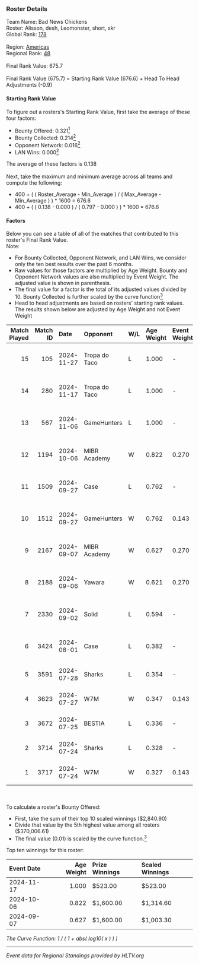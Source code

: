 ### Roster Details<br />
Team Name: Bad News Chickens<br />
Roster: Alisson, desh, Leomonster, short, skr<br />
Global Rank: [178](../../standings_global_2024_12_02.md)<br />
<br />
Region: [Americas]( ../../standings_americas_2024_12_02.md)<br />
Regional Rank: [48]( ../../standings_americas_2024_12_02.md)<br />
<br />
Final Rank Value:  675.7<br />
<br />
Final Rank Value (675.7) = Starting Rank Value (676.6) + Head To Head Adjustments (-0.9)<br />

#### Starting Rank Value<br />
To figure out a rosters's Starting Rank Value, first take the average of these four factors:<br />
- Bounty Offered: 0.321[<sup>1</sup>](#table2)
- Bounty Collected: 0.214[<sup>2</sup>](#table1)
- Opponent Network: 0.016[<sup>2</sup>](#table1)
- LAN Wins: 0.000[<sup>2</sup>](#table1)

The average of these factors is 0.138<br />
<br />
Next, take the maximum and minimum average across all teams and compute the following:<br />
- 400 + ( ( Roster_Average - Min_Average ) / ( Max_Average - Min_Average ) ) * 1600 = 676.6
- 400 + ( ( 0.138 - 0.000 ) / ( 0.797 - 0.000 ) ) * 1600 = 676.6


#### Factors<br />
Below you can see a table of all of the matches that contributed to this roster's Final Rank Value.<br />
Note:<br />

- For Bounty Collected, Opponent Network, and LAN Wins, we consider only the ten best results over the past 6 months.
- Raw values for those factors are multiplied by Age Weight. Bounty and Opponent Network values are also multiplied by Event Weight. The adjusted value is shown in parenthesis.
- The final value for a factor is the total of its adjusted values divided by 10. Bounty Collected is further scaled by the curve function[<sup>3</sup>](#curveFunction)
- Head to head adjustments are based on rosters' starting rank values. The results shown below are adjusted by Age Weight and not Event Weight
<span id="table1"></span><br />


| Match Played | Match ID | Date       | Opponent      | W/L | Age Weight | Event Weight | Bounty Collected | Opponent Network | LAN Wins  | H2H Adj. | Roster                                |
| -: | -: | :- | :- | :- | :- | :- | :- | :- | :- | -: | :- |
|           15 |      105 | 2024-11-27 | Tropa do Taco | L   | 1.000      | -            | -                | -                | -         |    -9.65 | Alisson, desh, Leomonster, short, skr |
|           14 |      280 | 2024-11-17 | Tropa do Taco | L   | 1.000      | -            | -                | -                | -         |   -11.71 | Alisson, desh, Leomonster, short, skr |
|           13 |      567 | 2024-11-06 | GameHunters   | L   | 1.000      | -            | -                | -                | -         |   -15.12 | Alisson, desh, Leomonster, short, skr |
|           12 |     1194 | 2024-10-06 | MIBR Academy  | W   | 0.822      | 0.270        | 0.003 (0.001)    | 0.190 (0.042)    | 0 (0.000) |    11.51 | Alisson, desh, Leomonster, short, skr |
|           11 |     1509 | 2024-09-27 | Case          | L   | 0.762      | -            | -                | -                | -         |    -7.05 | Alisson, desh, Leomonster, short, skr |
|           10 |     1512 | 2024-09-27 | GameHunters   | W   | 0.762      | 0.143        | 0.002 (0.000)    | 0.227 (0.025)    | 0 (0.000) |    11.07 | Alisson, desh, Leomonster, short, skr |
|            9 |     2167 | 2024-09-07 | MIBR Academy  | W   | 0.627      | 0.270        | 0.003 (0.000)    | 0.190 (0.032)    | 0 (0.000) |     9.52 | Alisson, desh, Leomonster, short, skr |
|            8 |     2188 | 2024-09-06 | Yawara        | W   | 0.621      | 0.270        | 0.004 (0.001)    | 0.277 (0.047)    | 0 (0.000) |     9.21 | Alisson, desh, Leomonster, short, skr |
|            7 |     2330 | 2024-09-02 | Solid         | L   | 0.594      | -            | -                | -                | -         |    -3.50 | Alisson, desh, Leomonster, short, skr |
|            6 |     3424 | 2024-08-01 | Case          | L   | 0.382      | -            | -                | -                | -         |    -3.44 | Alisson, desh, Leomonster, short, skr |
|            5 |     3591 | 2024-07-28 | Sharks        | L   | 0.354      | -            | -                | -                | -         |    -1.28 | Alisson, desh, roz, short, skr        |
|            4 |     3623 | 2024-07-27 | W7M           | W   | 0.347      | 0.143        | 0.002 (0.000)    | 0.138 (0.007)    | 0 (0.000) |     6.05 | Alisson, desh, roz, short, skr        |
|            3 |     3672 | 2024-07-25 | BESTIA        | L   | 0.336      | -            | -                | -                | -         |    -0.94 | Alisson, desh, roz, short, skr        |
|            2 |     3714 | 2024-07-24 | Sharks        | L   | 0.328      | -            | -                | -                | -         |    -1.19 | Alisson, desh, roz, short, skr        |
|            1 |     3717 | 2024-07-24 | W7M           | W   | 0.327      | 0.143        | 0.002 (0.000)    | 0.138 (0.006)    | 0 (0.000) |     5.57 | Alisson, desh, roz, short, skr        |

<br />
<span id="table2"></span><br />
To calculate a roster's Bounty Offered:<br />

- First, take the sum of their top 10 scaled winnings ($2,840.90)
- Divide that value by the 5th highest value among all rosters ($370,006.61)
- The final value (0.01) is scaled by the curve function.[<sup>3</sup>](#curveFunction)

Top ten winnings for this roster:<br />

| Event Date | Age Weight | Prize Winnings | Scaled Winnings |
| :- | -: | :- | :- |
| 2024-11-17 |      1.000 | $523.00        | $523.00         |
| 2024-10-06 |      0.822 | $1,600.00      | $1,314.60       |
| 2024-09-07 |      0.627 | $1,600.00      | $1,003.30       |


<span id="curveFunction"></span>_The Curve Function: 1 / ( 1 + abs( log10( x ) ) )_<br />

---
_Event data for Regional Standings provided by HLTV.org_<br />
